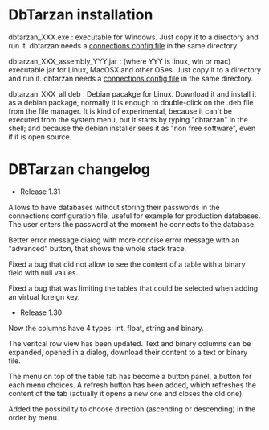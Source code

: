 DbTarzan installation
=====================

dbtarzan_XXX.exe : executable for Windows. Just copy it to a directory and run it. dbtarzan needs a [connections.config file](https://aferrandi.github.io/dbtarzan/The-database-connections-configuration-file) in the same directory. 

dbtarzan_XXX_assembly_YYY.jar : (where YYY is linux, win or mac) executable jar for Linux, MacOSX and other OSes. Just copy it to a directory and run it. dbtarzan needs a [connections.config file](https://aferrandi.github.io/dbtarzan/The-database-connections-configuration-file) in the same directory. 

dbtarzan_XXX_all.deb : Debian pacakge for Linux. Download it and install it as a debian package, normally it is enough to double-click on the .deb file from the file manager. It is kind of experimental, because it can't be executed from the system menu, but it starts by typing "dbtarzan" in the shell; and because the debian installer sees it as "non free software", even if it is open source.     


DBTarzan changelog
=================

- Release 1.31

Allows to have databases without storing their passwords in the connections configuration file, useful for example for production databases. The user enters the password at the moment he connects to the database.

Better error message dialog with more concise error message with an "advanced" button, that shows the whole stack trace.

Fixed a bug that did not allow to see the content of a table with a binary field with null values.

Fixed a bug that was limiting the tables that could be selected when adding an virtual foreign key.


- Release 1.30

Now the columns have 4 types: int, float, string and binary.

The veritcal row view has been updated. Text and binary columns can be expanded, opened in a dialog,  download their content to a text or binary file.

The menu on top of the table tab has become a button panel, a button for each menu choices. A refresh button has been added, which refreshes the content of the tab (actually it opens a new one and closes the old one).

Added the possibility to choose direction (ascending or descending) in the order by menu.









